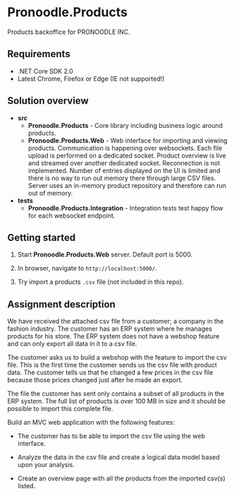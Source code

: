 # Pronoodle.Products

Products backoffice for PRONOODLE INC.

## Requirements

- .NET Core SDK 2.0
- Latest Chrome, Firefox or Edge (IE not supported!)

## Solution overview

- **src**
  - **Pronoodle.Products** - Core library including business logic around products.
  - **Pronoodle.Products.Web** - Web interface for importing and viewing products. Communication is happening over websockets. Each file upload is performed on a dedicated socket. Product overview is live and streamed over another dedicated socket. Reconnection is not implemented. Number of entries displayed on the UI is limited and there is no way to run out memory there through large CSV files. Server uses an in-memory product repository and therefore can run out of memory.
- **tests**
  - **Pronoodle.Products.Integration** - Integration tests test happy flow for each websocket endpoint.

## Getting started

1. Start **Pronoodle.Products.Web** server. Default port is 5000.

2. In browser, navigate to `http://localhost:5000/`.

3. Try import a products `.csv` file (not included in this repo).

## Assignment description

We have received the attached csv file from a customer; a company in the fashion industry. The customer has an ERP system where he manages products for his store. The ERP system does not have a webshop feature and can only export all data in it to a csv file.

The customer asks us to build a webshop with the feature to import the csv file. This is the first time the customer sends us the csv file with product data. The customer tells us that he changed a few prices in the csv file because those prices changed just after he made an export.

The file the customer has sent only contains a subset of all products in the ERP system. The full list of products is over 100 MB in size and it should be possible to import this complete file.

Build an MVC web application with the following features:

- The customer has to be able to import the csv file using the web interface.

- Analyze the data in the csv file and create a logical data model based upon your analysis.

- Create an overview page with all the products from the imported csv(s) listed.